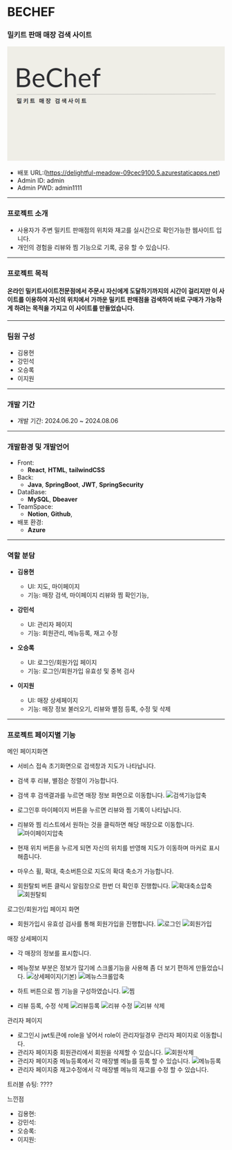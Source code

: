 # BECHEF

### 밀키트 판매 매장 검색 사이트

![이미지](https://github.com/yonghyuny/bechefFront/blob/main/readme.png)

- 배포 URL:(https://delightful-meadow-09cec9100.5.azurestaticapps.net)
- Admin ID: admin
- Admin PWD: admin1111

---

### 프로젝트 소개

- 사용자가 주변 밀키트 판매점의 위치와 재고를 실시간으로 확인가능한 웹사이트 입니다.
- 개인의 경험을 리뷰와 찜 기능으로 기록, 공유 할 수 있습니다.

---

### 프로젝트 목적

#### 온라인 밀키트사이트전문점에서 주문시 자신에게 도달하기까지의 시간이 걸리지만 이 사이트를 이용하여 자신의 위치에서 가까운 밀키트 판매점을 검색하여 바로 구매가 가능하게 하려는 목적을 가지고 이 사이트를 만들었습니다.

---

### 팀원 구성

- 김용현
- 강민석
- 오승록
- 이지원

---

### 개발 기간

- 개발 기간: 2024.06.20 ~ 2024.08.06

---

### 개발환경 및 개발언어

- Front:
  - **React**, **HTML**, **tailwindCSS**
- Back:
  - **Java**, **SpringBoot**, **JWT**, **SpringSecurity**
- DataBase:
  - **MySQL**, **Dbeaver**
- TeamSpace:
  - **Notion**, **Github**,
- 배포 환경:
  - **Azure**

---

### 역할 분담

- **김용현**

  - UI: 지도, 마이페이지
  - 기능: 매장 검색, 마이페이지 리뷰와 찜 확인기능,

- **강민석**

  - UI: 관리자 페이지
  - 기능: 회원관리, 메뉴등록, 재고 수정

- **오승록**

  - UI: 로그인/회원가입 페이지
  - 기능: 로그인/회원가입 유효성 및 중복 검사

- **이지원**
  - UI: 매장 상세페이지
  - 기능: 매장 정보 불러오기, 리뷰와 별점 등록, 수정 및 삭제

---

### 프로젝트 페이지별 기능

메인 페이지화면

- 서비스 접속 초기화면으로 검색창과 지도가 나타납니다.
- 검색 후 리뷰, 별점순 정렬이 가능합니다.
- 검색 후 검색결과를 누르면 매장 정보 화면으로 이동합니다.
  ![검색기능압축](https://github.com/user-attachments/assets/f8f6c8c7-d43c-4c72-94d8-1e3ab4fbdb9e)

- 로그인후 마이페이지 버튼을 누르면 리뷰와 찜 기록이 나타납니다.
- 리뷰와 찜 리스트에서 원하는 것을 클릭하면 해당 매장으로 이동합니다.
  ![마이페이지압축](https://github.com/user-attachments/assets/5321bfe7-7bcb-4829-bd07-3ed2969c5bd3)

- 현재 위치 버튼을 누르게 되면 자신의 위치를 반영해 지도가 이동하며 마커로 표시해줍니다.
- 마우스 휠, 확대, 축소버튼으로 지도의 확대 축소가 가능합니다.
- 회원탈퇴 버튼 클릭시 알림창으로 한번 더 확인후 진행합니다.
  ![확대축소압축](https://github.com/user-attachments/assets/704417ec-b6c0-4d41-9b47-0f62730d3234)
  ![회원탈퇴](https://github.com/user-attachments/assets/5dea1138-4b74-479e-8647-291a16b6f4df)

로그인/회원가입 페이지 화면

- 회원가입시 유효성 검사를 통해 회원가입을 진행합니다.
  ![로그인](https://github.com/user-attachments/assets/febb4283-ef63-4b0e-be91-4de7c6d603fa)
  ![회원가입](https://github.com/user-attachments/assets/f5bc6116-f639-4ea7-bcc5-6331a7f7653b)

매장 상세페이지

- 각 매장의 정보를 표시합니다.
- 메뉴정보 부분은 정보가 많기에 스크롤기능을 사용해 좀 더 보기 편하게 만들었습니다.
  ![상세페이지(기본)](https://github.com/user-attachments/assets/5c3d4755-8dfa-49ce-a201-52c5641cbe06)
  ![메뉴스크롤압축](https://github.com/user-attachments/assets/ba7efa98-83fa-403d-ac2c-e0472d9daead)

- 하트 버튼으로 찜 기능을 구성하였습니다.
  ![찜](https://github.com/user-attachments/assets/f25d8c79-9950-4f24-8f00-125b209a53cc)

- 리뷰 등록, 수정 삭제
  ![리뷰등록](https://github.com/user-attachments/assets/18e2de30-9061-4710-944f-9c43079586c1)
  ![리뷰 수정](https://github.com/user-attachments/assets/218d52e5-3673-4a51-acbb-e3ffaed1c8ce)
  ![리뷰 삭제](https://github.com/user-attachments/assets/cbf9b46b-bd1e-4ee8-b01e-5eba7b2f2330)

관리자 페이지

- 로그인시 jwt토큰에 role을 넣어서 role이 관리자일경우 관리자 페이지로 이동합니다.
- 관리자 페이지중 회원관리에서 회원을 삭제할 수 있습니다.
  ![회원삭제](https://github.com/user-attachments/assets/bf0c96f5-5457-4b77-a40b-573f6e2715dc)
- 관리자 페이지중 메뉴등록에서 각 매장별 메뉴를 등록 할 수 있습니다.
  ![메뉴등록](https://github.com/user-attachments/assets/86fea0ed-016e-49eb-9d69-d9a25c14a7a8)
- 관리자 페이지중 재고수정에서 각 매장별 메뉴의 재고를 수정 할 수 있습니다.

트러블 슈팅: ????

느낀점

- 김용현:
- 강민석:
- 오승록:
- 이지원:
